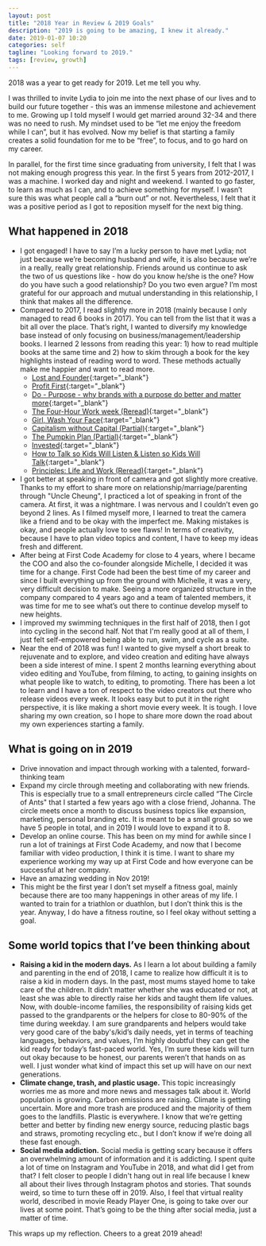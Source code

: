 ```yaml
---
layout: post
title: "2018 Year in Review & 2019 Goals"
description: "2019 is going to be amazing, I knew it already."
date: 2019-01-07 10:20
categories: self
tagline: "Looking forward to 2019."
tags: [review, growth]
---
```


2018 was a year to get ready for 2019. Let me tell you why.

I was thrilled to invite Lydia to join me into the next phase of our lives and to build our future together - this was an immense milestone and achievement to me. Growing up I told myself I would get married around 32-34 and there was no need to rush. My mindset used to be “let me enjoy the freedom while I can”, but it has evolved. Now my belief is that starting a family creates a solid foundation for me to be “free”, to focus, and to go hard on my career. 

In parallel, for the first time since graduating from university, I felt that I was not making enough progress this year. In the first 5 years from 2012-2017, I was a machine. I worked day and night and weekend. I wanted to go faster, to learn as much as I can, and to achieve something for myself. I wasn’t sure this was what people call a “burn out” or not. Nevertheless, I felt that it was a positive period as I got to reposition myself for the next big thing.


## What happened in 2018
* I got engaged! I have to say I’m a lucky person to have met Lydia; not just because we’re becoming husband and wife, it is also because we’re in a really, really great relationship. Friends around us continue to ask the two of us questions like - how do you know he/she is the one? How do you have such a good relationship? Do you two even argue? I’m most grateful for our approach and mutual understanding in this relationship, I think that makes all the difference.
* Compared to 2017, I read slightly more in 2018 (mainly because I only managed to read 6 books in 2017). You can tell from the list that it was a bit all over the place. That’s right, I wanted to diversify my knowledge base instead of only focusing on business/management/leadership books. I learned 2 lessons from reading this year: 1) how to read multiple books at the same time and 2) how to skim through a book for the key highlights instead of reading word to word. These methods actually make me happier and want to read more.
    * [Lost and Founder](https://amzn.to/3oMbwiq){:target="_blank"}
    * [Profit First](https://amzn.to/3nhGY7C){:target="_blank"}
    * [Do - Purpose - why brands with a purpose do better and matter more](https://amzn.to/37bLyP7){:target="_blank"}
    * [The Four-Hour Work week (Reread)](https://amzn.to/37VSXBh){:target="_blank"}
    * [Girl, Wash Your Face](https://amzn.to/2IE1aSj){:target="_blank"}
    * [Capitalism without Capital (Partial)](https://amzn.to/33XxAP5){:target="_blank"}
    * [The Pumpkin Plan (Partial)](https://amzn.to/3gCm6pp){:target="_blank"}
    * [Invested](https://amzn.to/344OZoS){:target="_blank"}
    * [How to Talk so Kids Will Listen & Listen so Kids Will Talk](https://amzn.to/3m9HaV6){:target="_blank"}
    * [Principles: Life and Work (Reread)](https://amzn.to/2JXhRbM){:target="_blank"}
* I got better at speaking in front of camera and got slightly more creative. Thanks to my effort to share more on relationship/marriage/parenting through "Uncle Cheung", I practiced a lot of speaking in front of the camera. At first, it was a nightmare. I was nervous and I couldn’t even go beyond 2 lines. As I filmed myself more, I learned to treat the camera like a friend and to be okay with the imperfect me. Making mistakes is okay, and people actually love to see flaws! In terms of creativity, because I have to plan video topics and content, I have to keep my ideas fresh and different.
* After being at First Code Academy for close to 4 years, where I became the COO and also the co-founder alongside Michelle, I decided it was time for a change. First Code had been the best time of my career and since I built everything up from the ground with Michelle, it was a very, very difficult decision to make. Seeing a more organized structure in the company compared to 4 years ago and a team of talented members, it was time for me to see what’s out there to continue develop myself to new heights.
* I improved my swimming techniques in the first half of 2018, then I got into cycling in the second half. Not that I'm really good at all of them, I just felt self-empowered being able to run, swim, and cycle as a suite.
* Near the end of 2018 was fun! I wanted to give myself a short break to rejuvenate and to explore, and video creation and editing have always been a side interest of mine. I spent 2 months learning everything about video editing and YouTube, from filming, to acting, to gaining insights on what people like to watch, to editing, to promoting. There has been a lot to learn and I have a ton of respect to the video creators out there who release videos every week. It looks easy but to put it in the right perspective, it is like making a short movie every week. It is tough. I love sharing my own creation, so I hope to share more down the road about my own experiences starting a family.

## What is going on in 2019
* Drive innovation and impact through working with a talented, forward-thinking team
* Expand my circle through meeting and collaborating with new friends. This is especially true to a small entrepreneurs circle called “The Circle of Ants" that I started a few years ago with a close friend, Johanna. The circle meets once a month to discuss business topics like expansion, marketing, personal branding etc. It is meant to be a small group so we have 5 people in total, and in 2019 I would love to expand it to 8.
* Develop an online course. This has been on my mind for awhile since I run a lot of trainings at First Code Academy, and now that I become familiar with video production, I think it is time. I want to share my experience working my way up at First Code and how everyone can be successful at her company.
* Have an amazing wedding in Nov 2019!
* This might be the first year I don’t set myself a fitness goal, mainly because there are too many happenings in other areas of my life. I wanted to train for a triathlon or duathlon, but I don’t think this is the year. Anyway, I do have a fitness routine, so I feel okay without setting a goal.

## Some world topics that I’ve been thinking about
* <strong>Raising a kid in the modern days.</strong> As I learn a lot about building a family and parenting in the end of 2018, I came to realize how difficult it is to raise a kid in modern days. In the past, most mums stayed home to take care of the children. It didn’t matter whether she was educated or not, at least she was able to directly raise her kids and taught them life values. Now, with double-income families, the responsibility of raising kids get passed to the grandparents or the helpers for close to 80-90% of the time during weekday. I am sure grandparents and helpers would take very good care of the baby's/kid’s daily needs, yet in terms of teaching languages, behaviors, and values, I’m highly doubtful they can get the kid ready for today’s fast-paced world. Yes, I’m sure these kids will turn out okay because to be honest, our parents weren’t that hands on as well. I just wonder what kind of impact this set up will have on our next generations.
* <strong>Climate change, trash, and plastic usage.</strong> This topic increasingly worries me as more and more news and messages talk about it. World population is growing. Carbon emissions are raising. Climate is getting uncertain. More and more trash are produced and the majority of them goes to the landfills. Plastic is everywhere. I know that we’re getting better and better by finding new energy source, reducing plastic bags and straws, promoting recycling etc., but I don’t know if we’re doing all these fast enough.
* <strong>Social media addiction.</strong> Social media is getting scary because it offers an overwhelming amount of information and it is addicting. I spent quite a lot of time on Instagram and YouTube in 2018, and what did I get from that? I felt closer to people I didn't hang out in real life because I knew all about their lives through Instagram photos and stories. That sounds weird, so time to turn these off in 2019. Also, I feel that virtual reality world, described in movie Ready Player One, is going to take over our lives at some point. That’s going to be the thing after social media, just a matter of time.

This wraps up my reflection. Cheers to a great 2019 ahead!